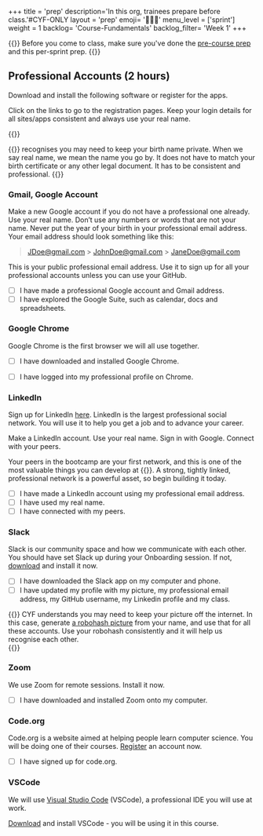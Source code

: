+++
title = 'prep'
description='In this org, trainees prepare before class.'#CYF-ONLY
layout = 'prep'
emoji= '🧑🏾‍💻'
menu_level = ['sprint']
weight = 1
backlog= 'Course-Fundamentals'
backlog_filter= 'Week 1'
+++

{{<note type="warning" title="Important">}}
Before you come to class, make sure you've done the [pre-course prep](../../../prep/) and this per-sprint prep.
{{</note>}}

## Professional Accounts (2 hours)

Download and install the following software or register for the apps.

Click on the links to go to the registration pages. Keep your login details for all sites/apps consistent and always use your real name.

{{<note type="info" title="Real Name" >}}

{{<our-name>}} recognises you may need to keep your birth name private. When we say real name, we mean the name you go by. It does not have to match your birth certificate or any other legal document. It has to be consistent and professional.
{{</note>}}

### Gmail, Google Account

Make a new Google account if you do not have a professional one already. Use your real name. Don’t use any numbers or words that are not your name. Never put the year of your birth in your professional email address. Your email address should look something like this:

> JDoe@gmail.com > JohnDoe@gmail.com > JaneDoe@gmail.com

This is your public professional email address. Use it to sign up for all your professional accounts unless you can use your GitHub.

- [ ] I have made a professional Google account and Gmail address.
- [ ] I have explored the Google Suite, such as calendar, docs and spreadsheets.

### Google Chrome

Google Chrome is the first browser we will all use together.

- [ ] I have downloaded and installed Google Chrome.
- [ ] I have logged into my professional profile on Chrome.
  

### LinkedIn

Sign up for LinkedIn [here](https://www.linkedin.com/signup). LinkedIn is the largest professional social network. You will use it to help you get a job and to advance your career.

Make a LinkedIn account. Use your real name. Sign in with Google. Connect with your peers.

<!-- CYF-ONLY -->

Your peers in the bootcamp are your first network, and this is one of the most valuable things you can develop at {{<our-name>}}. A strong, tightly linked, professional network is a powerful asset, so begin building it today.<!-- END-CYF-ONLY -->

<!-- CYF-ONLY -->

- [ ] I have made a LinkedIn account using my professional email address.
- [ ] I have used my real name.
- [ ] I have connected with my peers.
<!-- END-CYF-ONLY -->

### Slack

Slack is our community space and how we communicate with each other. You should have set Slack up during your Onboarding session. If not, [download](https://slack.com/intl/en-gb/team-collaboration-tool?geocode=en-gb&d=7013y000002RWe3AAG&nc=7013y000002aMM8AAM&utm_source=google&utm_medium=paid_search&utm_campaign=EMEA_ES_EN_Evergreen_SLKCON_Google_Slack-PG-ENT-all_BR&utm_content=slack-pg-ent-all-industries-all-mash_slack-%3E-general_collaborating-with-slack_7013y000002RWe3AAG&utm_term=Slack+%3E+General_._slack%20membership_._e_._c_._666766817916&gad_source=1&gclid=EAIaIQobChMIt6b9uPi8hwMVkppQBh2IViJhEAAYAiAAEgJO0_D_BwE&gclsrc=aw.ds) and install it now.

- [ ] I have downloaded the Slack app on my computer and phone.
- [ ] I have updated my profile with my picture, my professional email address, my GitHub username, my Linkedin profile and my class.

<!-- CYF-ONLY -->

{{<note type="tip" title="Robohash" >}}
CYF understands you may need to keep your picture off the internet. In this case, generate [a robohash picture](https://robohash.org/) from your name, and use that for all these accounts. Use your robohash consistently and it will help us recognise each other.  
{{</note>}}<!-- END-CYF-ONLY -->

### Zoom

We use Zoom for remote sessions. Install it now.

- [ ] I have downloaded and installed Zoom onto my computer.

### Code.org

Code.org is a website aimed at helping people learn computer science. You will be doing one of their courses. [Register](https://studio.code.org/users/sign_up) an account now.

- [ ] I have signed up for code.org.

### VSCode

We will use [Visual Studio Code](https://code.visualstudio.com/) (VSCode), a professional IDE you will use at work.

[Download](https://code.visualstudio.com/download) and install VSCode - you will be using it in this course.
